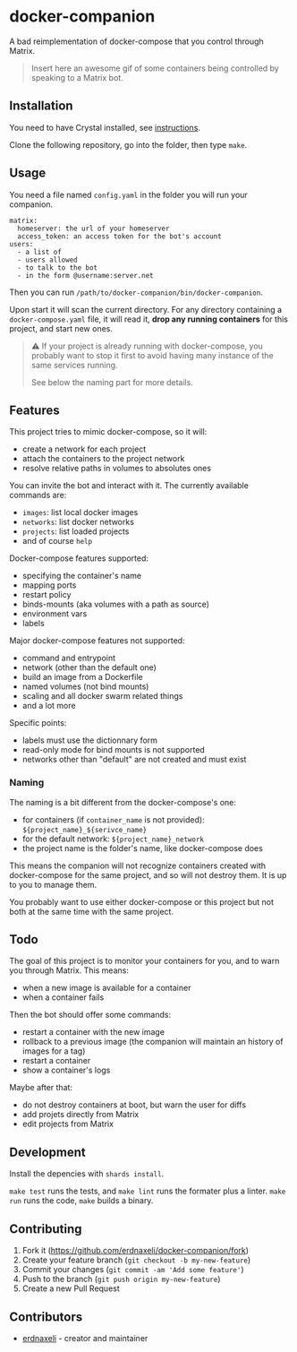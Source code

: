 # docker-companion

A bad reimplementation of docker-compose that you control through Matrix.

> Insert here an awesome gif of some containers being controlled by speaking
> to a Matrix bot.

## Installation

You need to have Crystal installed, see
[instructions](https://crystal-lang.org/install/).

Clone the following repository, go into the folder, then type `make`.

## Usage

You need a file named `config.yaml` in the folder you will run your companion.

```
matrix:
  homeserver: the url of your homeserver
  access_token: an access token for the bot's account
users:
  - a list of
  - users allowed
  - to talk to the bot
  - in the form @username:server.net
```

Then you can run `/path/to/docker-companion/bin/docker-companion`.

Upon start it will scan the current directory.
For any directory containing a `docker-compose.yaml` file, it will read it,
**drop any running containers** for this project, and start new ones.

> :warning: If your project is already running with docker-compose, you probably
> want to stop it first to avoid having many instance of the same services running.
>
> See below the naming part for more details.

## Features

This project tries to mimic docker-compose, so it will:
* create a network for each project
* attach the containers to the project network
* resolve relative paths in volumes to absolutes ones

You can invite the bot and interact with it.
The currently available commands are:
* `images`: list local docker images
* `networks`: list docker networks
* `projects`: list loaded projects
* and of course `help`

Docker-compose features supported:
* specifying the container's name
* mapping ports
* restart policy
* binds-mounts (aka volumes with a path as source)
* environment vars
* labels

Major docker-compose features not supported:
* command and entrypoint
* network (other than the default one)
* build an image from a Dockerfile
* named volumes (not bind mounts)
* scaling and all docker swarm related things
* and a lot more

Specific points:
* labels must use the dictionnary form
* read-only mode for bind mounts is not supported
* networks other than "default" are not created and must exist

### Naming

The naming is a bit different from the docker-compose's one:
  * for containers (if `container_name` is not provided):
    `${project_name}_${serivce_name}`
  * for the default network: `${project_name}_network`
  * the project name is the folder's name, like docker-compose does

This means the companion will not recognize containers created with docker-compose
for the same project, and so will not destroy them.
It is up to you to manage them.

You probably want to use either docker-compose or this project but not both at
the same time with the same project.

## Todo

The goal of this project is to monitor your containers for you, and to warn you
through Matrix. This means:
* when a new image is available for a container
* when a container fails

Then the bot should offer some commands:
* restart a container with the new image
* rollback to a previous image (the companion will maintain an history of images
  for a tag)
* restart a container
* show a container's logs

Maybe after that:
* do not destroy containers at boot, but warn the user for diffs
* add projets directly from Matrix
* edit projects from Matrix

## Development

Install the depencies with `shards install`.

`make test` runs the tests, and `make lint` runs the formater plus a linter.
`make run` runs the code, `make` builds a binary.

## Contributing

1. Fork it (<https://github.com/erdnaxeli/docker-companion/fork>)
2. Create your feature branch (`git checkout -b my-new-feature`)
3. Commit your changes (`git commit -am 'Add some feature'`)
4. Push to the branch (`git push origin my-new-feature`)
5. Create a new Pull Request

## Contributors

- [erdnaxeli](https://github.com/erdnaxeli) - creator and maintainer
